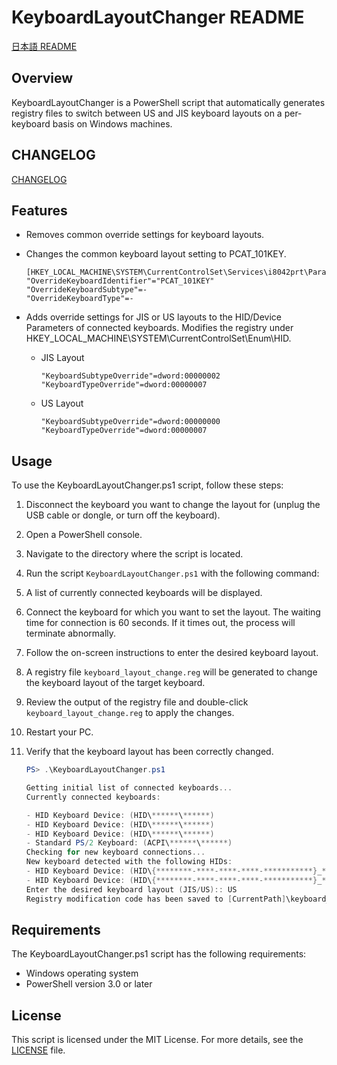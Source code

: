 # KeyboardLayoutChanger README

[日本語 README](README_JP.md)

## Overview

KeyboardLayoutChanger is a PowerShell script that automatically generates registry files to switch between US and JIS keyboard layouts on a per-keyboard basis on Windows machines.

## CHANGELOG

[CHANGELOG](CHANGELOLG.md)

## Features

- Removes common override settings for keyboard layouts.
- Changes the common keyboard layout setting to PCAT_101KEY.

    ```reg
    [HKEY_LOCAL_MACHINE\SYSTEM\CurrentControlSet\Services\i8042prt\Parameters]
    "OverrideKeyboardIdentifier"="PCAT_101KEY"
    "OverrideKeyboardSubtype"=-
    "OverrideKeyboardType"=-
    ```

- Adds override settings for JIS or US layouts to the HID/Device Parameters of connected keyboards.
  Modifies the registry under HKEY_LOCAL_MACHINE\SYSTEM\CurrentControlSet\Enum\HID\.

  - JIS Layout

    ```reg
    "KeyboardSubtypeOverride"=dword:00000002
    "KeyboardTypeOverride"=dword:00000007
    ```

  - US Layout

    ```reg
    "KeyboardSubtypeOverride"=dword:00000000
    "KeyboardTypeOverride"=dword:00000007
    ```

## Usage

To use the KeyboardLayoutChanger.ps1 script, follow these steps:

1. Disconnect the keyboard you want to change the layout for (unplug the USB cable or dongle, or turn off the keyboard).
2. Open a PowerShell console.
3. Navigate to the directory where the script is located.
4. Run the script `KeyboardLayoutChanger.ps1`  with the following command:
5. A list of currently connected keyboards will be displayed.
6. Connect the keyboard for which you want to set the layout. The waiting time for connection is 60 seconds. If it times out, the process will terminate abnormally.
7. Follow the on-screen instructions to enter the desired keyboard layout.
8. A registry file `keyboard_layout_change.reg` will be generated to change the keyboard layout of the target keyboard.
9. Review the output of the registry file and double-click `keyboard_layout_change.reg` to apply the changes.
10. Restart your PC.
11. Verify that the keyboard layout has been correctly changed.

    ```powershell
    PS> .\KeyboardLayoutChanger.ps1

    Getting initial list of connected keyboards...
    Currently connected keyboards:

    - HID Keyboard Device: (HID\******\******)
    - HID Keyboard Device: (HID\******\******)
    - HID Keyboard Device: (HID\******\******)
    - Standard PS/2 Keyboard: (ACPI\******\******)
    Checking for new keyboard connections...
    New keyboard detected with the following HIDs:
    - HID Keyboard Device: (HID\{********-****-****-****-***********}_*********\*********)
    - HID Keyboard Device: (HID\{********-****-****-****-***********}_*********\*********)
    Enter the desired keyboard layout (JIS/US):: US
    Registry modification code has been saved to [CurrentPath]\keyboard_layout_change.reg
    ```

## Requirements

The KeyboardLayoutChanger.ps1 script has the following requirements:

- Windows operating system
- PowerShell version 3.0 or later

## License

This script is licensed under the MIT License. For more details, see the [LICENSE](LICENSE) file.
